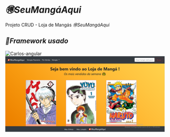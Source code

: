 # <i>🉐SeuMangáAqui</i>

<p> Projeto CRUD - Loja de Mangás <i>🉐SeuMangáAqui</i></p>

## <i>🔨Framework usado</i> 

 <img align="center" alt="Carlos-angular" height="42" width="40" src="https://raw.githubusercontent.com/angular/angular/master/aio/src/assets/images/logos/angular/angular.png">  
<div align="center">
  <img src="src/assets/img/PrintSite.png" width="1280"/>
</div>

